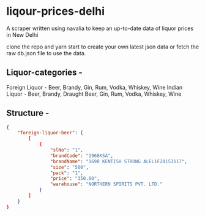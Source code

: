 # liqour-prices-delhi
A scraper written using navalia to keep an up-to-date data of liquor prices in New Delhi

clone the repo and yarn start to create your own latest json data
or
fetch the raw db.json file to use the data.

## Liquor-categories -
Foreign Liquor - Beer, Brandy, Gin, Rum, Vodka, Whiskey, Wine
Indian Liquor - Beer, Brandy, Draught Beer, Gin, Rum, Vodka, Whiskey, Wine 

## Structure -
```json
{
	"foreign-liquor-beer": {
		[
			{
				"slNo": "1",
				"brandCode": "1968KSA",
				"brandName": "1698 KENTISH STRONG ALEL1F20153117",
				"size": "500",
				"pack": "1",
				"price": "350.00",
				"warehouse": "NORTHERN SPIRITS PVT. LTD."
			}
		]
	}
}
```